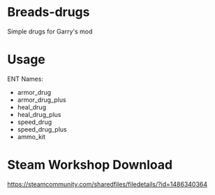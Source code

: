 # Breads-drugs
Simple drugs for Garry's mod 


# Usage
ENT Names: 
- armor_drug
- armor_drug_plus
- heal_drug
- heal_drug_plus
- speed_drug
- speed_drug_plus
- ammo_kit

# Steam Workshop Download

https://steamcommunity.com/sharedfiles/filedetails/?id=1486340364
